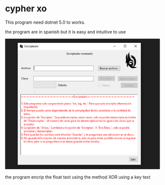 # cypher xo
This program need dotnet 5.0 to works.

the program are in spanish but it is easy and intuitive to use

![Imagen Alt](https://github.com/FierSet/encriptaci-n-xor/blob/d7a71f567908c2fe6c33ae1926d0393c1571ad18/image.png)

the program encrip the float text using the method XOR using a key text
